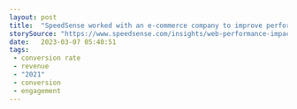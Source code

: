 ```yaml
---
layout: post
title:  "SpeedSense worked with an e-commerce company to improve performance and saw a 7.6%  increase in sitewide conversion, translating to roughly a $6 million lift in annual revenue. Mobile transactions increased by nearly 30% and sales per session increased by 16%."
storySource: "https://www.speedsense.com/insights/web-performance-impact-ecommerce-revenue"
date:   2023-03-07 05:40:51
tags:
 - conversion rate
 - revenue
 - "2021"
 - conversion
 - engagement
---
```

